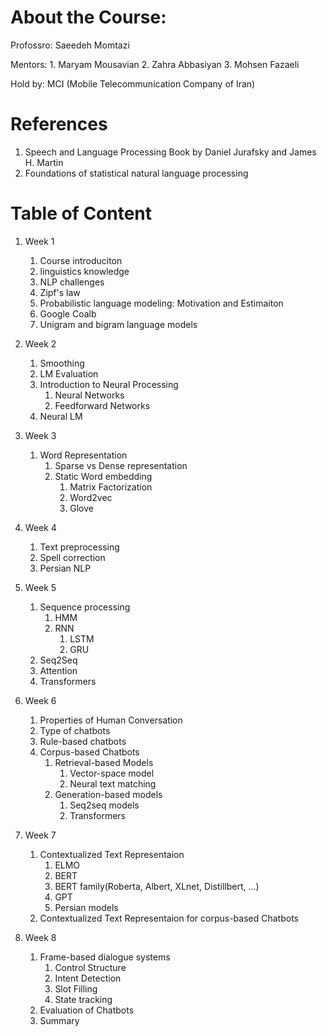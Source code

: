# About the Course:

Profossro: Saeedeh Momtazi

Mentors: 1. Maryam Mousavian 2. Zahra Abbasiyan 3. Mohsen Fazaeli 

Hold by: MCI (Mobile Telecommunication Company of Iran)
# References

1. Speech and Language Processing Book by Daniel Jurafsky and James H. Martin
2. Foundations of statistical natural language processing

# Table of Content

1. Week 1
    1. Course introduciton
    2. linguistics knowledge
    3. NLP challenges
    4. Zipf's law
    5. Probabilistic language modeling: Motivation and Estimaiton
    6. Google Coalb
    7. Unigram and bigram language models 
    
2. Week 2
    1. Smoothing
    2. LM Evaluation
    3. Introduction to Neural Processing
        1. Neural Networks
        2. Feedforward Networks
    4. Neural LM


3. Week 3
    1. Word Representation
        1. Sparse vs Dense representation
        2. Static Word embedding
            1. Matrix Factorization
            2. Word2vec
            3. Glove


4. Week 4
    1. Text preprocessing
    2. Spell correction
    3. Persian NLP


5. Week 5
    1. Sequence processing
        1. HMM
        2. RNN 
            1. LSTM
            2. GRU
    2. Seq2Seq
    3. Attention
    4. Transformers

6. Week 6
    1. Properties of Human Conversation
    2. Type of chatbots
    3. Rule-based chatbots
    4. Corpus-based Chatbots
        1. Retrieval-based Models
            1. Vector-space model
            2. Neural text matching 
        2. Generation-based models
            1. Seq2seq models
            2. Transformers
           
7. Week 7
    1. Contextualized Text Representaion
        1. ELMO
        2. BERT
        3. BERT family(Roberta, Albert, XLnet, Distillbert, ...)
        4. GPT
        5. Persian models
    2. Contextualized Text Representaion for corpus-based Chatbots
        
   
8. Week 8
    1. Frame-based dialogue systems 
        1. Control Structure 
        2. Intent Detection
        3. Slot Filling 
        4. State tracking
    3. Evaluation of Chatbots
    4. Summary
    
